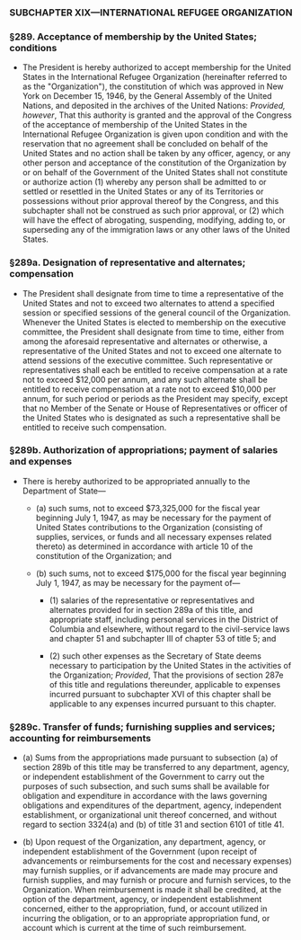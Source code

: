 ### SUBCHAPTER XIX—INTERNATIONAL REFUGEE ORGANIZATION

### §289. Acceptance of membership by the United States; conditions
* The President is hereby authorized to accept membership for the United States in the International Refugee Organization (hereinafter referred to as the "Organization"), the constitution of which was approved in New York on December 15, 1946, by the General Assembly of the United Nations, and deposited in the archives of the United Nations: _Provided, however_, That this authority is granted and the approval of the Congress of the acceptance of membership of the United States in the International Refugee Organization is given upon condition and with the reservation that no agreement shall be concluded on behalf of the United States and no action shall be taken by any officer, agency, or any other person and acceptance of the constitution of the Organization by or on behalf of the Government of the United States shall not constitute or authorize action (1) whereby any person shall be admitted to or settled or resettled in the United States or any of its Territories or possessions without prior approval thereof by the Congress, and this subchapter shall not be construed as such prior approval, or (2) which will have the effect of abrogating, suspending, modifying, adding to, or superseding any of the immigration laws or any other laws of the United States.

### §289a. Designation of representative and alternates; compensation
* The President shall designate from time to time a representative of the United States and not to exceed two alternates to attend a specified session or specified sessions of the general council of the Organization. Whenever the United States is elected to membership on the executive committee, the President shall designate from time to time, either from among the aforesaid representative and alternates or otherwise, a representative of the United States and not to exceed one alternate to attend sessions of the executive committee. Such representative or representatives shall each be entitled to receive compensation at a rate not to exceed $12,000 per annum, and any such alternate shall be entitled to receive compensation at a rate not to exceed $10,000 per annum, for such period or periods as the President may specify, except that no Member of the Senate or House of Representatives or officer of the United States who is designated as such a representative shall be entitled to receive such compensation.

### §289b. Authorization of appropriations; payment of salaries and expenses
* There is hereby authorized to be appropriated annually to the Department of State—

  * (a) such sums, not to exceed $73,325,000 for the fiscal year beginning July 1, 1947, as may be necessary for the payment of United States contributions to the Organization (consisting of supplies, services, or funds and all necessary expenses related thereto) as determined in accordance with article 10 of the constitution of the Organization; and

  * (b) such sums, not to exceed $175,000 for the fiscal year beginning July 1, 1947, as may be necessary for the payment of—

    * (1) salaries of the representative or representatives and alternates provided for in section 289a of this title, and appropriate staff, including personal services in the District of Columbia and elsewhere, without regard to the civil-service laws and chapter 51 and subchapter III of chapter 53 of title 5; and

    * (2) such other expenses as the Secretary of State deems necessary to participation by the United States in the activities of the Organization; _Provided_, That the provisions of section 287e of this title and regulations thereunder, applicable to expenses incurred pursuant to subchapter XVI of this chapter shall be applicable to any expenses incurred pursuant to this chapter.

### §289c. Transfer of funds; furnishing supplies and services; accounting for reimbursements
* (a) Sums from the appropriations made pursuant to subsection (a) of section 289b of this title may be transferred to any department, agency, or independent establishment of the Government to carry out the purposes of such subsection, and such sums shall be available for obligation and expenditure in accordance with the laws governing obligations and expenditures of the department, agency, independent establishment, or organizational unit thereof concerned, and without regard to section 3324(a) and (b) of title 31 and section 6101 of title 41.

* (b) Upon request of the Organization, any department, agency, or independent establishment of the Government (upon receipt of advancements or reimbursements for the cost and necessary expenses) may furnish supplies, or if advancements are made may procure and furnish supplies, and may furnish or procure and furnish services, to the Organization. When reimbursement is made it shall be credited, at the option of the department, agency, or independent establishment concerned, either to the appropriation, fund, or account utilized in incurring the obligation, or to an appropriate appropriation fund, or account which is current at the time of such reimbursement.